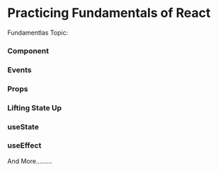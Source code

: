 # Practicing Fundamentals of React

Fundamentlas Topic:

### Component
### Events
### Props
### Lifting State Up
### useState
### useEffect

And More.........


